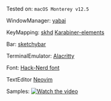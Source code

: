Tested on: ```macOS Monterey v12.5```

WindowManager:
  [yabai](https://github.com/koekeishiya/yabai)

KeyMapping:
  [skhd](https://github.com/koekeishiya/skhd)
  [Karabiner-elements](https://karabiner-elements.pqrs.org/)
 
Bar:
  [sketchybar](https://github.com/FelixKratz/SketchyBar)
 
TerminalEmulator:
  [Alacritty](https://github.com/alacritty/alacritty)
  
Font:
  [Hack-Nerd font](https://github.com/ryanoasis/nerd-fonts)
  
TextEditor
  [Neovim](https://neovim.io/)
  
Samples:
[![Watch the video]()](https://raw.githubusercontent.com/prajinkhadka/dotfiles/macM1/sample/1_(1).mov)
  


